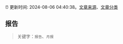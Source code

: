 :alarm_clock: 更新时间: 2024-08-06 04:40:38。[文章来源](/README.md)、[文章分类](/TAGS.md)

## 报告


> 关键字：`报告`、`月报`



